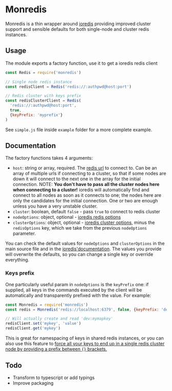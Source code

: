 # Monredis

Monredis is a thin wrapper around
[ioredis](https://github.com/luin/ioredis/tree/v3.2.2)
providing improved cluster support and sensible defaults for both
single-node and cluster redis instances.

## Usage

The module exports a factory function, use it to get a ioredis redis client

```js
const Redis = require('monredis')

// Single node redis instance
const redisClient = Redis('redis://:authpwd@host:port')

// Redis cluster with keys prefix
const redisClusterClient = Redis(
  'redis://:authpwd@host:port',
  true,
  {keyPrefix: 'myprefix'}
)
```

See `simple.js` file inside `example` folder for a more complete example.

## Documentation

The factory functions takes 4 arguments:

* `host`: string or array, required.
  The [redis url](https://www.iana.org/assignments/uri-schemes/prov/redis) to
  connect to. Can be an array of multiple urls if connecting to a cluster,
  so that if some nodes are down it will connect to the next one in the array
  for the initial connection. NOTE: **You don't have to pass all the cluster
  nodes here when connecting to a cluster!** ioredis will automatically find
  and connect to all nodes as soon as it connects to one;
  the nodes here are only the candidates for the initial connection. One or two
  are enough unless you have a very unstable cluster.
* `cluster`: boolean, default `false` - pass `true` to connect to redis cluster
* `nodeOptions`: object, optional -
  [ioredis redis options](https://github.com/luin/ioredis/blob/master/API.md#new-redisport-host-options)
* `clusterOptions`: object, optional -
  [ioredis cluster options](https://github.com/luin/ioredis/blob/master/API.md#Cluster),
  minus the `redisOptions` key, which we take from the previous `nodeOptions`
  parameter.

You can check the default values for `nodeOptions` and `clusterOptions` in the
main source file and in the
[ioredis'documentation](https://github.com/luin/ioredis/blob/master/API.md#new_Redis_new).
The values you provide will overwrite the defaults, so you
can change a single key or override everything.

### Keys prefix

One particularly useful param in `nodeOptions` is the `keyPrefix` one:
if supplied, all keys in the commands executed by the client will be
automatically and transparently prefixed with the value. For example:

```js
const Monredis = require('monredis')
const redis = Monredis('redis://localhost:6379', false, {keyPrefix: 'dev:'})

// Will actually create and read 'dev:mymapkey'
redisClient.set('mykey', 'value')
redisClient.get('mykey')
```

This is great for namespacing of keys in shared redis instances, or you can
also use this feature to [force all your keys to end up in a single redis
cluster node by providing a prefix between `{}` brackets.](
https://redis.io/topics/cluster-tutorial#redis-cluster-data-sharding)

## Todo

- Transform to typescript or add typings
- Improve packaging
